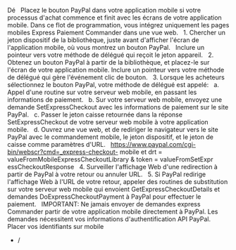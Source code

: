 Dé
  Placez le bouton PayPal dans votre application mobile si votre processus d'achat commence et finit avec les écrans de votre application mobile. Dans ce flot de programmation, vous intégrez uniquement les pages mobiles Express Paiement Commander dans une vue web.
  1. Chercher un jeton dispositif de la bibliothèque, juste avant d'afficher l'écran de l'application mobile, où vous montrez un bouton PayPal.
  Inclure un pointeur vers votre méthode de délégué qui reçoit le jeton appareil.
  2. Obtenez un bouton PayPal à partir de la bibliothèque, et placez-le sur l'écran de votre application mobile. Inclure un pointeur vers votre méthode de délégué qui gère l'événement clic de bouton.
  3. Lorsque les acheteurs sélectionnez le bouton PayPal, votre méthode de délégué est appelé:
  a. Appel d'une routine sur votre serveur web mobile, en passant les informations de paiement.
  b. Sur votre serveur web mobile, envoyez une demande SetExpressCheckout avec les informations de paiement sur ​​le site PayPal.
  c. Passer le jeton caisse retournée dans la réponse SetExpressCheckout de votre serveur web mobile à votre application mobile.
  d. Ouvrez une vue web, et de rediriger le navigateur vers le site PayPal avec le commandement mobile, le jeton dispositif, et le jeton de caisse comme paramètres d'URL.
  https://www.paypal.com/cgi-bin/webscr?cmd=_express-checkout- mobile et drt = valueFromMobileExpressCheckoutLibrary & token = valueFromSetExpr essCheckoutResponse
  4. Surveiller l'affichage Web d'une redirection à partir de PayPal à votre retour ou annuler URL.
  5. Si PayPal redirige l'affichage Web à l'URL de votre retour, appeler des routines de substitution sur votre serveur web mobile qui envoient GetExpressCheckoutDetails et demandes DoExpressCheckoutPayment à PayPal pour effectuer le paiement.
  IMPORTANT: Ne jamais envoyer de demandes express Commander partir de votre application mobile directement à PayPal. Les demandes nécessitent vos informations d'authentification API PayPal. Placer vos identifiants sur mobile

* /